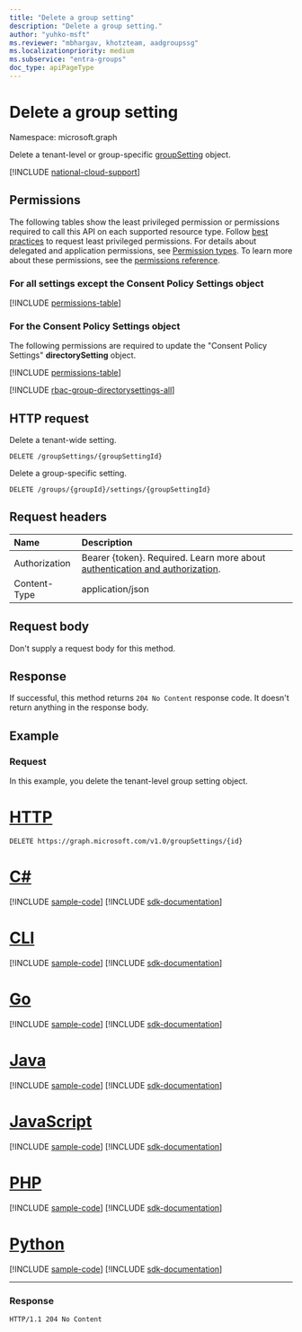 ```yaml
---
title: "Delete a group setting"
description: "Delete a group setting."
author: "yuhko-msft"
ms.reviewer: "mbhargav, khotzteam, aadgroupssg"
ms.localizationpriority: medium
ms.subservice: "entra-groups"
doc_type: apiPageType
---
```


# Delete a group setting

Namespace: microsoft.graph

Delete a tenant-level or group-specific [groupSetting](../resources/groupsetting.md) object.

[!INCLUDE [national-cloud-support](../../includes/all-clouds.md)]

## Permissions

The following tables show the least privileged permission or permissions required to call this API on each supported resource type. Follow [best practices](/graph/permissions-overview#best-practices-for-using-microsoft-graph-permissions) to request least privileged permissions. For details about delegated and application permissions, see [Permission types](/graph/permissions-overview#permission-types). To learn more about these permissions, see the [permissions reference](/graph/permissions-reference).

### For all settings except the Consent Policy Settings object

<!-- { "blockType": "ignored"  } // Note: Removing this line will result in the permissions autogeneration tool overwriting the table. -->
[!INCLUDE [permissions-table](../includes/permissions/groupsetting-delete-permissions.md)]

### For the Consent Policy Settings object

The following permissions are required to update the "Consent Policy Settings" **directorySetting** object.

<!-- { "blockType": "ignored"  } // Note: Removing this line will result in the permissions autogeneration tool overwriting the table. -->
[!INCLUDE [permissions-table](../includes/permissions/groupsetting-delete-2-permissions.md)]

[!INCLUDE [rbac-group-directorysettings-all](../includes/rbac-for-apis/rbac-group-directorysettings-all.md)]

## HTTP request

<!-- { "blockType": "ignored" } -->

Delete a tenant-wide setting.

```http
DELETE /groupSettings/{groupSettingId}
```

<!-- { "blockType": "ignored" } -->

Delete a group-specific setting.

```http
DELETE /groups/{groupId}/settings/{groupSettingId}
```

## Request headers

| Name          | Description               |
| :------------ | :------------------------ |
|Authorization|Bearer {token}. Required. Learn more about [authentication and authorization](/graph/auth/auth-concepts).|
| Content-Type  | application/json          |

## Request body

Don't supply a request body for this method.

## Response

If successful, this method returns `204 No Content` response code. It doesn't return anything in the response body.

## Example

### Request

In this example, you delete the tenant-level group setting object.

# [HTTP](#tab/http)

<!-- {
  "blockType": "request",
  "name": "delete_groupsetting"
}-->

```msgraph-interactive
DELETE https://graph.microsoft.com/v1.0/groupSettings/{id}
```

# [C#](#tab/csharp)
[!INCLUDE [sample-code](../includes/snippets/csharp/delete-groupsetting-csharp-snippets.md)]
[!INCLUDE [sdk-documentation](../includes/snippets/snippets-sdk-documentation-link.md)]

# [CLI](#tab/cli)
[!INCLUDE [sample-code](../includes/snippets/cli/delete-groupsetting-cli-snippets.md)]
[!INCLUDE [sdk-documentation](../includes/snippets/snippets-sdk-documentation-link.md)]

# [Go](#tab/go)
[!INCLUDE [sample-code](../includes/snippets/go/delete-groupsetting-go-snippets.md)]
[!INCLUDE [sdk-documentation](../includes/snippets/snippets-sdk-documentation-link.md)]

# [Java](#tab/java)
[!INCLUDE [sample-code](../includes/snippets/java/delete-groupsetting-java-snippets.md)]
[!INCLUDE [sdk-documentation](../includes/snippets/snippets-sdk-documentation-link.md)]

# [JavaScript](#tab/javascript)
[!INCLUDE [sample-code](../includes/snippets/javascript/delete-groupsetting-javascript-snippets.md)]
[!INCLUDE [sdk-documentation](../includes/snippets/snippets-sdk-documentation-link.md)]

# [PHP](#tab/php)
[!INCLUDE [sample-code](../includes/snippets/php/delete-groupsetting-php-snippets.md)]
[!INCLUDE [sdk-documentation](../includes/snippets/snippets-sdk-documentation-link.md)]

# [Python](#tab/python)
[!INCLUDE [sample-code](../includes/snippets/python/delete-groupsetting-python-snippets.md)]
[!INCLUDE [sdk-documentation](../includes/snippets/snippets-sdk-documentation-link.md)]

---

### Response

<!-- {
  "blockType": "response",
  "truncated": true
} -->

```http
HTTP/1.1 204 No Content
```

<!-- uuid: 8fcb5dbc-d5aa-4681-8e31-b001d5168d79
2015-10-25 14:57:30 UTC -->
<!-- {
  "type": "#page.annotation",
  "description": "Delete groupSetting",
  "keywords": "",
  "section": "documentation",
  "tocPath": "",
  "suppressions": [
  ]
}-->
